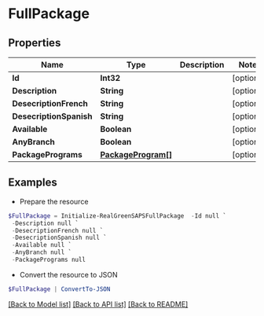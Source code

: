 # FullPackage
## Properties

Name | Type | Description | Notes
------------ | ------------- | ------------- | -------------
**Id** | **Int32** |  | [optional] 
**Description** | **String** |  | [optional] 
**DesecriptionFrench** | **String** |  | [optional] 
**DesecriptionSpanish** | **String** |  | [optional] 
**Available** | **Boolean** |  | [optional] 
**AnyBranch** | **Boolean** |  | [optional] 
**PackagePrograms** | [**PackageProgram[]**](PackageProgram.md) |  | [optional] 

## Examples

- Prepare the resource
```powershell
$FullPackage = Initialize-RealGreenSAPSFullPackage  -Id null `
 -Description null `
 -DesecriptionFrench null `
 -DesecriptionSpanish null `
 -Available null `
 -AnyBranch null `
 -PackagePrograms null
```

- Convert the resource to JSON
```powershell
$FullPackage | ConvertTo-JSON
```

[[Back to Model list]](../README.md#documentation-for-models) [[Back to API list]](../README.md#documentation-for-api-endpoints) [[Back to README]](../README.md)

